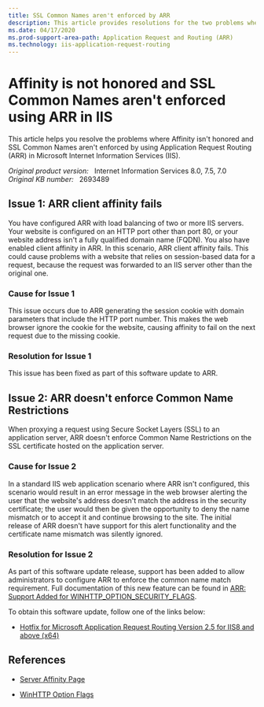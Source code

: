 ```yaml
---
title: SSL Common Names aren't enforced by ARR
description: This article provides resolutions for the two problems where Affinity isn't honored and SSL Common Names aren't enforced using ARR in IIS.
ms.date: 04/17/2020
ms.prod-support-area-path: Application Request and Routing (ARR)
ms.technology: iis-application-request-routing
---
```

# Affinity is not honored and SSL Common Names aren't enforced using ARR in IIS

This article helps you resolve the problems where Affinity isn't honored and SSL Common Names aren't enforced by using Application Request Routing (ARR) in Microsoft Internet Information Services (IIS).

_Original product version:_ &nbsp; Internet Information Services 8.0, 7.5, 7.0  
_Original KB number:_ &nbsp; 2693489

## Issue 1: ARR client affinity fails

You have configured ARR with load balancing of two or more IIS servers. Your website is configured on an HTTP port other than port 80, or your website address isn't a fully qualified domain name (FQDN). You also have enabled client affinity in ARR. In this scenario, ARR client affinity fails. This could cause problems with a website that relies on session-based data for a request, because the request was forwarded to an IIS server other than the original one.

### Cause for Issue 1

This issue occurs due to ARR generating the session cookie with domain parameters that include the HTTP port number. This makes the web browser ignore the cookie for the website, causing affinity to fail on the next request due to the missing cookie.

### Resolution for Issue 1

This issue has been fixed as part of this software update to ARR.

## Issue 2: ARR doesn't enforce Common Name Restrictions

When proxying a request using Secure Socket Layers (SSL) to an application server, ARR doesn't enforce Common Name Restrictions on the SSL certificate hosted on the application server.

### Cause for Issue 2

In a standard IIS web application scenario where ARR isn't configured, this scenario would result in an error message in the web browser alerting the user that the website's address doesn't match the address in the security certificate; the user would then be given the opportunity to deny the name mismatch or to accept it and continue browsing to the site. The initial release of ARR doesn't have support for this alert functionality and the certificate name mismatch was silently ignored.

### Resolution for Issue 2

As part of this software update release, support has been added to allow administrators to configure ARR to enforce the common name match requirement. Full documentation of this new feature can be found in
[ARR: Support Added for WINHTTP_OPTION_SECURITY_FLAGS](/iis/extensions/configuring-application-request-routing-arr/arr-support-added-for-winhttpoptionsecurityflags).

To obtain this software update, follow one of the links below:

- [Hotfix for Microsoft Application Request Routing Version 2.5 for IIS8 and above (x64)](https://www.microsoft.com/download/details.aspx?id=35827)

## References

- [Server Affinity Page](/previous-versions/windows/it-pro/windows-server-2008-R2-and-2008/dd443543(v=ws.10))

- [WinHTTP Option Flags](/windows/win32/winhttp/option-flags)
